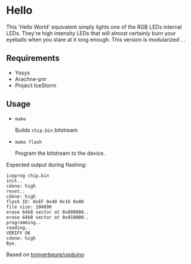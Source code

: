 # Hello

This 'Hello World' equivalent simply lights one of the RGB LEDs internal LEDs.
They're high intensity LEDs that will almost certainly burn your eyeballs
when you stare at it long enough. This version is modularized . .

## Requirements

* Yosys
* Arachne-pnr
* Project IceStorm

## Usage

* ```make```

    Builds ```chip.bin``` bitstream

* ```make flash```

    Program the bitstream to the device.

Expected output during flashing:

```
iceprog chip.bin
init..
cdone: high
reset..
cdone: high
flash ID: 0xEF 0x40 0x16 0x00
file size: 104090
erase 64kB sector at 0x000000..
erase 64kB sector at 0x010000..
programming..
reading..
VERIFY OK
cdone: high
Bye.
```

Based on [tomverbeure/upduino](https://github.com/tomverbeure/upduino/tree/master/blink)

